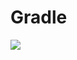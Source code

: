 # Gradle
[![](https://jitpack.io/v/zj565061763/umeng_push_ext.svg)](https://jitpack.io/#zj565061763/umeng_push_ext)